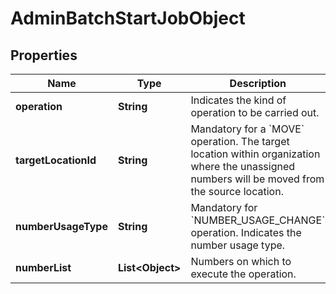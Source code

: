 <!--  Copyright 2025 Cisco Systems Inc.

Permission is hereby granted, free of charge, to any person obtaining a copy
of this software and associated documentation files (the "Software"), to deal
in the Software without restriction, including without limitation the rights
to use, copy, modify, merge, publish, distribute, sublicense, and/or sell
copies of the Software, and to permit persons to whom the Software is
furnished to do so, subject to the following conditions:

The above copyright notice and this permission notice shall be included in
all copies or substantial portions of the Software.

THE SOFTWARE IS PROVIDED "AS IS", WITHOUT WARRANTY OF ANY KIND, EXPRESS OR
IMPLIED, INCLUDING BUT NOT LIMITED TO THE WARRANTIES OF MERCHANTABILITY,
FITNESS FOR A PARTICULAR PURPOSE AND NONINFRINGEMENT. IN NO EVENT SHALL THE
AUTHORS OR COPYRIGHT HOLDERS BE LIABLE FOR ANY CLAIM, DAMAGES OR OTHER
LIABILITY, WHETHER IN AN ACTION OF CONTRACT, TORT OR OTHERWISE, ARISING FROM,
OUT OF OR IN CONNECTION WITH THE SOFTWARE OR THE USE OR OTHER DEALINGS IN
THE SOFTWARE.-->


# AdminBatchStartJobObject


## Properties

| Name | Type | Description | Notes |
|------------ | ------------- | ------------- | -------------|
|**operation** | **String** | Indicates the kind of operation to be carried out. |  |
|**targetLocationId** | **String** | Mandatory for a &#x60;MOVE&#x60; operation. The target location within organization where the unassigned numbers will be moved from the source location. |  [optional] |
|**numberUsageType** | **String** | Mandatory for &#x60;NUMBER_USAGE_CHANGE&#x60; operation. Indicates the number usage type. |  [optional] |
|**numberList** | **List&lt;Object&gt;** | Numbers on which to execute the operation. |  |



